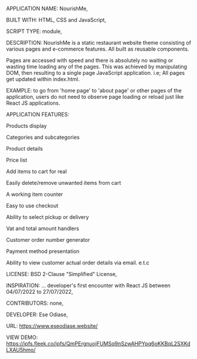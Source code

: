 APPLICATION NAME: NourishMe,

BUILT WITH: HTML, CSS and JavaScript,

SCRIPT TYPE: module,

DESCRIPTION: NourishMe is a static restaurant website theme consisting of various pages and e-commerce features. All built as reusable components.

Pages are accessed with speed and there is absolutely no waiting or wasting time loading any of the pages. This was achieved by manipulating DOM, then resulting to a single page JavaScript application. i.e; All pages get updated within index.html.

EXAMPLE: to go from 'home page' to 'about page' or other pages of the application, users do not need to observe page loading or reload just like React JS applications.

APPLICATION FEATURES:

Products display

Categories and subcategories

Product details

Price list

Add items to cart for real

Easily delete/remove unwanted items from cart

A working item counter

Easy to use checkout

Ability to select pickup or delivery

Vat and total amount handlers

Customer order number generator

Payment method presentation

Ability to view customer actual order details via email. e.t.c

LICENSE: BSD 2-Clause "Simplified" License,

INSPIRATION: ... developer's first encounter with React JS between 04/07/2022 to 27/07/2022,

CONTRIBUTORS: none,

DEVELOPER: Ese Odiase,

URL: https://www.eseodiase.website/

VIEW DEMO: https://ipfs.fleek.co/ipfs/QmPErgnuojFUMSq9nSzwAHPYpq6oKKBqL2SXKdLXAU5hmo/
